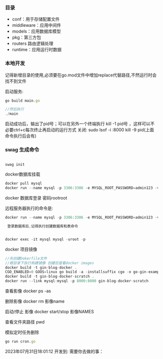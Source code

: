 ### 目录
- conf：用于存储配置文件
- middleware：应用中间件
- models：应用数据库模型
- pkg：第三方包
- routers 路由逻辑处理
- runtime：应用运行时数据
  
### 本地开发
记得新增目录的使用,必须要在go.mod文件中增加replace代替路径,不然运行时会找不到文件


启动服务:

```js
go build main.go

//然后执行
./main


```
启动成功后，输出了pid号；可以在另外一个终端执行 kill -1 pid号 ，这样可以不必要ctrl+c每次终止再启动的运行方式
关闭:
sudo lsof -i :8000
kill -9 pid(上面命令执行后会有)


### swag 生成命令
```js

swag init

```

docker数据库挂载
```js
docker pull mysql
docker run --name mysql -p 3306:3306 -e MYSQL_ROOT_PASSWORD=admin123 -v /Users/luogengzhong/Documents/study/docker-mysql:/var/lib/mysql -d mysql
```
docker 数据库登录 密码rootroot

 远程服务器执行的命令是:
 ```js
 docker run --name mysql -p 3306:3306 -e MYSQL_ROOT_PASSWORD=admin123 -v /root/mydata/docker-mysql:/var/lib/mysql -d mysql
 ```
```js
 登录数据库后,记得执行创建数据库和表命令


docker exec -it mysql mysql -uroot -p
```

docker 项目镜像
```js
//先创建Dokerfile文件
//根目录下执行构建镜像 创建后查看docker images
docker build -t gin-blog-docker .
CGO_ENABLED=0 GOOS=linux go build -a -installsuffix cgo -o go-gin-example .
docker build -t gin-blog-docker-scratch .
docker run --link mysql:mysql -p 8000:8000 gin-blog-docker-scratch
```



查看影像
docker ps -as

删除影像
docker rm 影像name

启动/停止 影像
docker start/stop 影像NAMES


查看文件夹路径
pwd

模拟定时任务删除
```js
go run cron.go
```


2023年07月31日18:01:12 开发到:
需要你去做的事：
